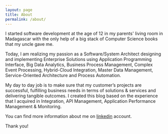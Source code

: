```yaml
---
layout: page
title: About
permalink: /about/
---
```


I started software development at the age of 12 in my parents' living  room in Madagascar with the only help of a big stack of Computer Science books that my uncle gave me. 

Today, I am realizing my passion  as a Software/System Architect designing and implementing Enterprise  Solutions using Application Programming Interface, Big Data Analytics,  Business Process Management, Complex Event Processing, Hybrid-Cloud  Integration, Master Data Management, Service-Oriented Architecture and  Process Automation. 

My day to day job is to make sure that my  customer’s projects are successful, fulfilling business needs in terms  of solutions & services and delivering tangible outcomes. I created this blog based on the experience that I acquired in Integration, API Management, Application Performance Management & Monitoring.

You can find more information about me on [linkedin](https://www.linkedin.com/in/anthonyrabiaza/) account.

Thank you!

